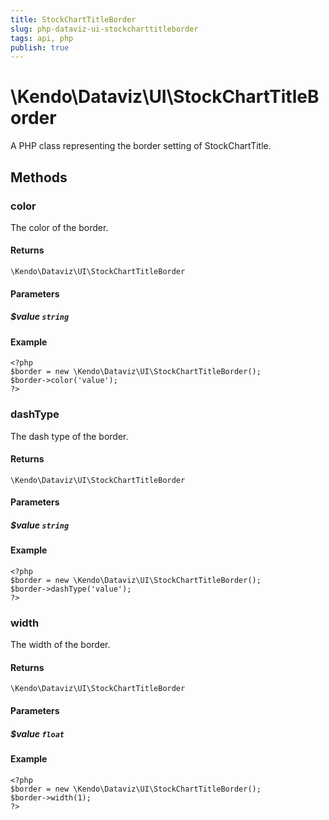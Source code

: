 ```yaml
---
title: StockChartTitleBorder
slug: php-dataviz-ui-stockcharttitleborder
tags: api, php
publish: true
---
```


# \Kendo\Dataviz\UI\StockChartTitleBorder

A PHP class representing the border setting of StockChartTitle.


## Methods

### color
The color of the border.

#### Returns
`\Kendo\Dataviz\UI\StockChartTitleBorder`

#### Parameters

##### $value `string`



#### Example 
    <?php
    $border = new \Kendo\Dataviz\UI\StockChartTitleBorder();
    $border->color('value');
    ?>

### dashType
The dash type of the border.

#### Returns
`\Kendo\Dataviz\UI\StockChartTitleBorder`

#### Parameters

##### $value `string`



#### Example 
    <?php
    $border = new \Kendo\Dataviz\UI\StockChartTitleBorder();
    $border->dashType('value');
    ?>

### width
The width of the border.

#### Returns
`\Kendo\Dataviz\UI\StockChartTitleBorder`

#### Parameters

##### $value `float`



#### Example 
    <?php
    $border = new \Kendo\Dataviz\UI\StockChartTitleBorder();
    $border->width(1);
    ?>

 
